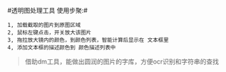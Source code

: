 #透明图处理工具 使用步聚:#

	1, 加载截取的图片到原图区域
	2, 鼠标左键点击，开关放大该图片
	3, 拖拉放大镜内的颜色，到颜色列表，智能计算后显示在 文本框里
	4, 添加文本框的描述颜色到 颜色描述列表中


>借助dm工具，能做出圆润的图片的字库，方便ocr识别和字符串的查找